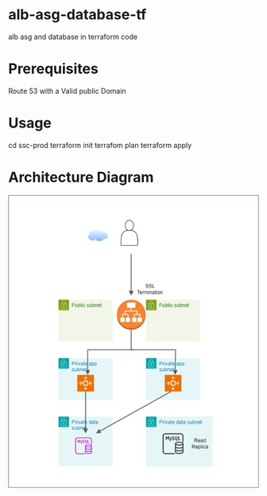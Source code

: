 # alb-asg-database-tf
alb asg and database in terraform code

# Prerequisites
Route 53 with a Valid public Domain

# Usage
  cd ssc-prod
  terraform init
  terrafom plan
  terraform apply

# Architecture Diagram
![Architecture Diagram](diagram/Architect-Diagram-asg-database.jpg)